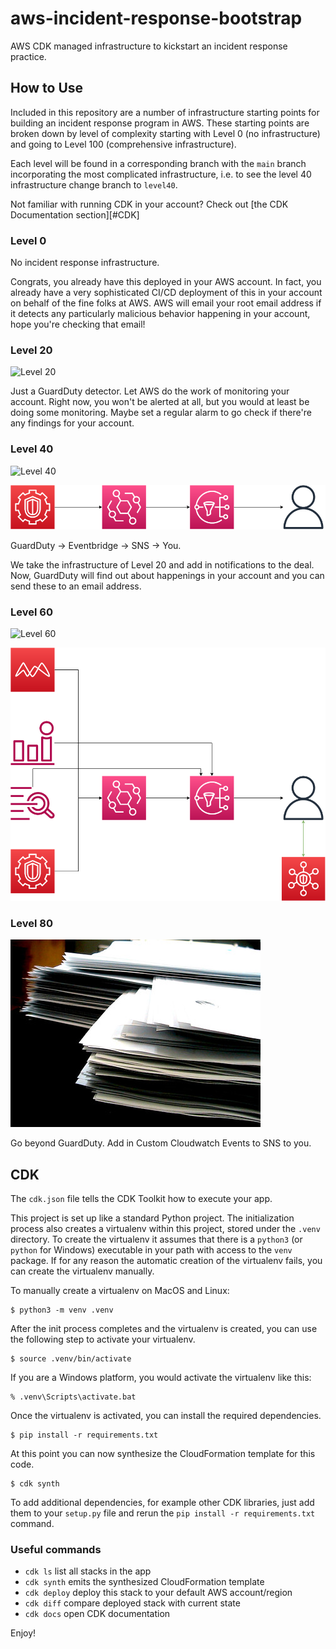 # aws-incident-response-bootstrap
AWS CDK managed infrastructure to kickstart an incident response practice.

## How to Use

Included in this repository are a number of infrastructure starting points for building an incident response program in AWS. These starting points are broken down by level of complexity starting with Level 0 (no infrastructure) and going to Level 100 (comprehensive infrastructure). 

Each level will be found in a corresponding branch with the `main` branch incorporating the most complicated infrastructure, i.e. to see the level 40 infrastructure change branch to `level40`.

Not familiar with running CDK in your account? Check out [the CDK Documentation section][#CDK]

### Level 0

No incident response infrastructure.

Congrats, you already have this deployed in your AWS account. In fact, you already have a very sophisticated CI/CD deployment of this in your account on behalf of the fine folks at AWS. AWS will email your root email address if it detects any particularly malicious behavior happening in your account, hope you're checking that email!  

### Level 20

![Level 20](https://github.com/rjulian/aws-incident-response-bootstrap/actions/workflows/main.yml/badge.svg?branch=level20)

Just a GuardDuty detector. Let AWS do the work of monitoring your account. Right now, you won't be alerted at all, but you would at least be doing some monitoring. Maybe set a regular alarm to go check if there're any findings for your account.

### Level 40

![Level 40](https://github.com/rjulian/aws-incident-response-bootstrap/actions/workflows/main.yml/badge.svg?branch=level40)

![Level40](./Level40.png)

GuardDuty -> Eventbridge -> SNS -> You.

We take the infrastructure of Level 20 and add in notifications to the deal. Now, GuardDuty will find out about happenings in your account and you can send these to an email address. 

### Level 60

![Level 60](https://github.com/rjulian/aws-incident-response-bootstrap/actions/workflows/main.yml/badge.svg?branch=level60)

![Level60](./Level60.png)

### Level 80

![Level80](./Level80.jpg)


Go beyond GuardDuty. Add in Custom Cloudwatch Events to SNS to you.

## CDK

The `cdk.json` file tells the CDK Toolkit how to execute your app.

This project is set up like a standard Python project.  The initialization
process also creates a virtualenv within this project, stored under the `.venv`
directory.  To create the virtualenv it assumes that there is a `python3`
(or `python` for Windows) executable in your path with access to the `venv`
package. If for any reason the automatic creation of the virtualenv fails,
you can create the virtualenv manually.

To manually create a virtualenv on MacOS and Linux:

```
$ python3 -m venv .venv
```

After the init process completes and the virtualenv is created, you can use the following
step to activate your virtualenv.

```
$ source .venv/bin/activate
```

If you are a Windows platform, you would activate the virtualenv like this:

```
% .venv\Scripts\activate.bat
```

Once the virtualenv is activated, you can install the required dependencies.

```
$ pip install -r requirements.txt
```

At this point you can now synthesize the CloudFormation template for this code.

```
$ cdk synth
```

To add additional dependencies, for example other CDK libraries, just add
them to your `setup.py` file and rerun the `pip install -r requirements.txt`
command.

### Useful commands

 * `cdk ls`          list all stacks in the app
 * `cdk synth`       emits the synthesized CloudFormation template
 * `cdk deploy`      deploy this stack to your default AWS account/region
 * `cdk diff`        compare deployed stack with current state
 * `cdk docs`        open CDK documentation

Enjoy!
